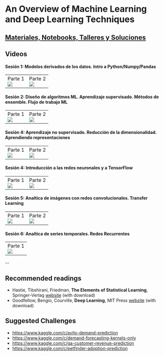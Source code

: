 # An Overview of Machine Learning and Deep Learning Techniques

## [Materiales, Notebooks, Talleres y Soluciones](contents)

## Videos

#### Sesión 1: Modelos derivados de los datos. Intro a Python/Numpy/Pandas

<table>
  <tr>
    <td>
      Parte 1<br/>
<a href="https://www.youtube.com/watch?v=lFJyV8Z1zh0&t=0s&list=PLZ0UFciczQg6LxMjbbKRzUm6eX2C_h8PY&index=2"><img src="https://img.youtube.com/vi/lFJyV8Z1zh0/1.jpg"/></a>
    </td>
    <td>
      Parte 2<br/>
<a href="https://www.youtube.com/watch?v=9PdfP0dP38I&list=PLZ0UFciczQg6LxMjbbKRzUm6eX2C_h8PY&index=2"><img src="https://img.youtube.com/vi/9PdfP0dP38I/3.jpg"/></a>
    </td>
  </tr>
</table> 

#### Sesión 2: Diseño de algoritmos ML. Aprendizaje supervisado. Métodos de ensemble. Flujo de trabajo ML
<table>
  <tr>
    <td>
      Parte 1<br/>
<a href="https://www.youtube.com/watch?v=8S-JlyrMxxE&list=PLZ0UFciczQg6LxMjbbKRzUm6eX2C_h8PY&index=4"><img src="https://img.youtube.com/vi/8S-JlyrMxxE/2.jpg"/></a>
    </td>
    <td>
      Parte 2<br/>
<a href="https://www.youtube.com/watch?v=kuxm71m5WYw&list=PLZ0UFciczQg6LxMjbbKRzUm6eX2C_h8PY&index=3"><img src="https://img.youtube.com/vi/kuxm71m5WYw/1.jpg"/></a>
    </td>
  </tr>
</table> 



#### Sesión 4: Aprendizaje no supervisado. Reducción de la dimensionalidad. Aprendiendo representaciones
<table>
  <tr>
    <td>
      Parte 1<br/>
<a href="https://www.youtube.com/watch?v=xfId011RJBw&index=6&list=PLZ0UFciczQg6LxMjbbKRzUm6eX2C_h8PY"><img src="https://img.youtube.com/vi/xfId011RJBw/2.jpg"/></a>
    </td>
    <td>
      Parte 2<br/>
<a href="https://www.youtube.com/watch?v=VXYddq96BLM&list=PLZ0UFciczQg6LxMjbbKRzUm6eX2C_h8PY&index=5"><img src="https://img.youtube.com/vi/VXYddq96BLM/1.jpg"/></a>
    </td>
  </tr>
</table> 

#### Sesión 4: Introducción a las redes neuronales y a TensorFlow
<table>
  <tr>
    <td>
      Parte 1<br/>
<a href="https://www.youtube.com/watch?v=M5YLLT29QEs&list=PLZ0UFciczQg6LxMjbbKRzUm6eX2C_h8PY&index=7"><img src="https://img.youtube.com/vi/M5YLLT29QEs/2.jpg"/></a>
    </td>
    <td>
      Parte 2<br/>
<a href="https://www.youtube.com/watch?v=hBRfjUJUT5I&index=8&list=PLZ0UFciczQg6LxMjbbKRzUm6eX2C_h8PY"><img src="https://img.youtube.com/vi/hBRfjUJUT5I/2.jpg"/></a>
    </td>
  </tr>
</table> 


#### Sesión 5: Analtica de imágenes con redes convolucionales. Transfer Learning
<table>
  <tr>
    <td>
      Parte 1<br/>
<a href="https://www.youtube.com/watch?v=toQuAtRRBeg&index=10&list=PLZ0UFciczQg6LxMjbbKRzUm6eX2C_h8PY"><img src="https://img.youtube.com/vi/toQuAtRRBeg/3.jpg"/></a>
    </td>
    <td>
      Parte 2<br/>
<a href="https://www.youtube.com/watch?v=DayRXQq0X9o&list=PLZ0UFciczQg6LxMjbbKRzUm6eX2C_h8PY&index=9"><img src="https://img.youtube.com/vi/DayRXQq0X9o/3.jpg"/></a>
    </td>
  </tr>
</table> 

#### Sesión 6: Analtica de series temporales. Redes Recurrentes
<table>
  <tr>
    <td>
      Parte 1<br/>
<a href="https://www.youtube.com/watch?v=5C56X4vvhi8&list=PLZ0UFciczQg6LxMjbbKRzUm6eX2C_h8PY&index=11"><img src="https://img.youtube.com/vi/5C56X4vvhi8/2.jpg"/></a>
    </td>
  </tr>
</table> 



--

## Recommended readings

- Hastie, Tibshirani, Friedman, **The Elements of Statistical Learning**, Springer-Verlag [website](https://web.stanford.edu/~hastie/ElemStatLearn/) (with download)
- Goodfellow, Bengio, Courville, **Deep Learning**, MIT Press [website](https://www.deeplearningbook.org/) (with download)

## Suggested Challenges

- https://www.kaggle.com/c/avito-demand-prediction
- https://www.kaggle.com/c/demand-forecasting-kernels-only
- https://www.kaggle.com/c/ga-customer-revenue-prediction
- https://www.kaggle.com/c/petfinder-adoption-prediction
